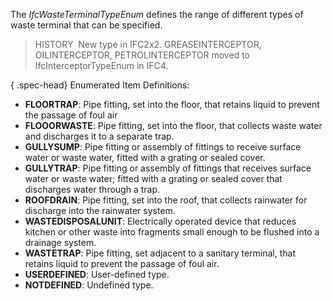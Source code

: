 ﻿The _IfcWasteTerminalTypeEnum_ defines the range of different types of waste terminal that can be specified.

> HISTORY&nbsp; New type in IFC2x2. GREASEINTERCEPTOR, OILINTERCEPTOR, PETROLINTERCEPTOR moved to IfcInterceptorTypeEnum in IFC4.

{ .spec-head}
Enumerated Item Definitions:

* **FLOORTRAP**: Pipe fitting, set into the floor, that retains liquid to prevent the passage of foul air
* **FLOOORWASTE**: Pipe fitting, set into the floor, that collects waste water and discharges it to a separate trap.
* **GULLYSUMP**: Pipe fitting or assembly of fittings to receive surface water or waste water, fitted with a grating or sealed cover.
* **GULLYTRAP**: Pipe fitting or assembly of fittings that receives surface water or waste water; fitted with a grating or sealed cover that discharges water through a trap.
* **ROOFDRAIN**: Pipe fitting, set into the roof, that collects rainwater for discharge into the rainwater system.
* **WASTEDISPOSALUNIT**: Electrically operated device that reduces kitchen or other waste into fragments small enough to be flushed into a drainage system.
* **WASTETRAP**: Pipe fitting, set adjacent to a sanitary terminal, that retains liquid to prevent the passage of foul air.
* **USERDEFINED**: User-defined type.
* **NOTDEFINED**: Undefined type.
